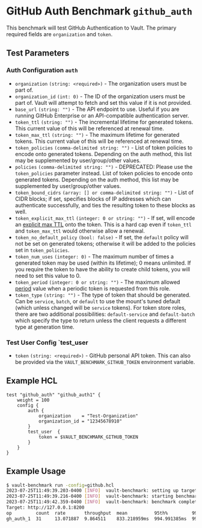 # GitHub Auth Benchmark `github_auth`

This benchmark will test GitHub Authentication to Vault. The primary required fields are `organization` and `token`.

## Test Parameters

### Auth Configuration `auth`

- `organization` `(string: <required>)` - The organization users must be part of.
- `organization_id` `(int: 0)` - The ID of the organization users must be part of. Vault will attempt to fetch and set this value if it is not provided.
- `base_url` `(string: "")` - The API endpoint to use. Useful if you are running GitHub Enterprise or an API-compatible authentication server.
- `token_ttl` `(string: "")` - The incremental lifetime for generated tokens. This current value of this will be referenced at renewal time.
- `token_max_ttl` `(string: "")` - The maximum lifetime for generated tokens. This current value of this will be referenced at renewal time.
- `token_policies` `(comma-delimited string: "")` - List of token policies to encode onto generated tokens. Depending on the auth method, this list may be supplemented by user/group/other values.
- `policies` `(comma-delimited string: "")` - DEPRECATED: Please use the `token_policies` parameter instead. List of token policies to encode onto generated tokens. Depending on the auth method, this list may be supplemented by user/group/other values.
- `token_bound_cidrs` `(array: [] or comma-delimited string: "")` - List of CIDR blocks; if set, specifies blocks of IP addresses which can authenticate successfully, and ties the resulting token to these blocks as well.
- `token_explicit_max_ttl` `(integer: 0 or string: "")` - If set, will encode an [explicit max TTL](https://developer.hashicorp.com/vault/docs/concepts/tokens#token-time-to-live-periodic-tokens-and-explicit-max-ttls) onto the token. This is a hard cap even if `token_ttl` and `token_max_ttl` would otherwise allow a renewal.
- `token_no_default_policy` `(bool: false)` - If set, the `default` policy will not be set on generated tokens; otherwise it will be added to the policies set in `token_policies`.
- `token_num_uses` `(integer: 0)` - The maximum number of times a generated token may be used (within its lifetime); 0 means unlimited. If you require the token to have the ability to create child tokens, you will need to set this value to 0.
- `token_period` `(integer: 0 or string: "")` - The maximum allowed [period](https://developer.hashicorp.com/vault/docs/concepts/tokens#token-time-to-live-periodic-tokens-and-explicit-max-ttls) value when a periodic token is requested from this role.
- `token_type` `(string: "")` - The type of token that should be generated. Can be `service`, `batch`, or `default` to use the mount's tuned default (which unless changed will be `service` tokens). For token store roles, there are two additional possibilities: `default-service` and `default-batch` which specify the type to return unless the client requests a different type at generation time.

### Test User Config `test_user

- `token` `(string: <required>)` - GitHub personal API token.  This can also be provided via the `VAULT_BENCHMARK_GITHUB_TOKEN` environment variable.

## Example HCL

```hcl
test "github_auth" "github_auth1" {
    weight = 100
    config {
        auth {
            organization    = "Test-Organization"
            organization_id = "12345678910"
        }
        test_user  {
            token = $VAULT_BENCHMARK_GITHUB_TOKEN
        }
    }
}
```

## Example Usage

```bash
$ vault-benchmark run -config=github.hcl
2023-07-25T11:49:39.203-0400 [INFO]  vault-benchmark: setting up targets
2023-07-25T11:49:39.216-0400 [INFO]  vault-benchmark: starting benchmarks: duration=2s
2023-07-25T11:49:42.359-0400 [INFO]  vault-benchmark: benchmark complete
Target: http://127.0.0.1:8200
op         count  rate       throughput  mean          95th%         99th%         successRatio
gh_auth_1  31     13.071887  9.864511    833.218959ms  994.991385ms  999.354042ms  100.00%
```
